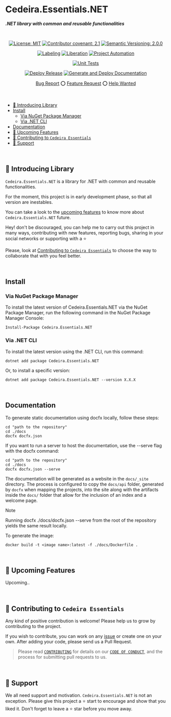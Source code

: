 # Cedeira.Essentials.NET <!-- omit in toc -->

***.NET library with common and reusable functionalities***

<div align="center">

&nbsp;

[![License: MIT](https://img.shields.io/badge/License-MIT-yellow.svg)](./LICENSE)
[![Contributor covenant: 2.1](https://img.shields.io/badge/Contributor%20Covenant-2.1-4baaaa.svg)](./CODE_OF_CONDUCT.md)
[![Semantic Versioning: 2.0.0](https://img.shields.io/badge/Semantic--Versioning-2.0.0-a05f79?logo=semantic-release&logoColor=f97ff0)](https://semver.org/)

[![Labeling](https://github.com/cedeirasf/CedMT-template-coding-projects/actions/workflows/labeling.yml/badge.svg)](https://github.com/cedeirasf/CedMT-template-coding-projects/actions/workflows/labeling.yml)
[![Liberation](https://github.com/cedeirasf/CedMT-template-coding-projects/actions/workflows/liberation.yml/badge.svg)](https://github.com/cedeirasf/CedMT-template-coding-projects/actions/workflows/liberation.yml)
[![Project Automation](https://github.com/cedeirasf/CedMT-template-coding-projects/actions/workflows/project-automation.yml/badge.svg)](https://github.com/cedeirasf/CedMT-template-coding-projects/actions/workflows/project-automation.yml)

[![Unit Tests](https://github.com/cedeirasf/Cedeira.Essentials.NET/actions/workflows/unit-tests.yml/badge.svg)](https://github.com/cedeirasf/Cedeira.Essentials.NET/actions/workflows/unit-tests.yml)

[![Deploy Release](https://github.com/cedeirasf/Cedeira.Essentials.NET/actions/workflows/deploy-release.yml/badge.svg)](https://github.com/cedeirasf/Cedeira.Essentials.NET/actions/workflows/deploy-release.yml)
[![Generate and Deploy Documentation](https://github.com/cedeirasf/Cedeira.Essentials.NET/actions/workflows/deploy-docfx.yml/badge.svg)](https://github.com/cedeirasf/Cedeira.Essentials.NET/actions/workflows/deploy-docfx.yml)

[Bug Report](./issues/new?assignees=&labels=bug%2Clifecycle%2Fneeds-triage&projects=cedeirasf%2F2&template=1-bug-report.yml&title=...+is+broken)
⭕
[Feature Request](./issues/new?assignees=&labels=enhancement%2Clifecycle%2Fneeds-triage&projects=cedeirasf%2F2&template=2-feature-request.yml&title=As+a+%5Btype+of+user%5D%2C+I+want+%5Ba+goal%5D+so+that+%5Bbenefit%5D)
⭕
[Help Wanted](./issues/new?assignees=&labels=help+wanted%2Clifecycle%2Fneeds-triage&projects=cedeirasf%2F2&template=3-help-wanted.yml&title=I+need+help+with...)

&nbsp;

</div>

- [👋 Introducing Library](#-introducing-library)
- [Install](#install)
  - [Via NuGet Package Manager](#via-nuget-package-manager)
  - [Via .NET CLI](#via-net-cli)
- [Documentation](#documentation)
- [🚀 Upcoming Features](#-upcoming-features)
- [🤝 Contributing to `Cedeira Essentials`](#-contributing-to-cedeira-essentials)
- [🙏 Support](#-support)

&nbsp;

## 👋 Introducing Library

`Cedeira.Essentials.NET` is a library for .NET with common and reusable functionalities.

For the moment, this project is in early development phase, so that all version are inestables.

You can take a look to the [upcoming features](#-upcoming-features) to know more about `Cedeira.Essentials.NET` future.

Hey! don't be discouraged, you can help me to carry out this project in many ways, contributing with new features, reporting bugs, sharing in your social networks or supporting with a :star:

Please, look at [Contributing to `Cedeira Essentials`](#-contributing-to-cedeira-essentials) to choose the way to collaborate that with you feel better.

&nbsp;

## Install

### Via NuGet Package Manager

To install the latest version of Cedeira.Essentials.NET via the NuGet Package Manager, run the following command in the NuGet Package Manager Console:

```shell
Install-Package Cedeira.Essentials.NET
```

### Via .NET CLI

To install the latest version using the .NET CLI, run this command:

```shell
dotnet add package Cedeira.Essentials.NET
```

Or, to install a specific version:

```shell
dotnet add package Cedeira.Essentials.NET --version X.X.X
```

&nbsp;

## Documentation

To generate static documentation using docfx locally, follow these steps:

```shell
cd "path to the repository"
cd ./docs
docfx docfx.json
```

If you want to run a server to host the documentation, use the --serve flag with the docfx command:

```shell
cd "path to the repository"
cd ./docs
docfx docfx.json --serve
```

The documentation will be generated as a website in the `docs/_site` directory. The process is configured to copy the `docs/api` folder, generated by `docfx` when mapping the projects, into the site along with the artifacts inside the `docs/` folder that allow for the inclusion of an index and a welcome page.

> [!NOTE]
> Running docfx ./docs/docfx.json --serve from the root of the repository yields the same result locally.

To generate the image:

```shell
docker build -t <image name>:latest -f ./docs/Dockerfile .
```

&nbsp;

## 🚀 Upcoming Features

Upcoming..

&nbsp;

## 🤝 Contributing to `Cedeira Essentials`

Any kind of positive contribution is welcome! Please help us to grow by contributing to the project.

If you wish to contribute, you can work on any [issue](https://github.com/cedeirasf/Cedeira.Essentials.NET/issues/new/choose) or create one on your own. After adding your code, please send us a Pull Request.

> Please read [`CONTRIBUTING`](CONTRIBUTING.md) for details on our [`CODE OF CONDUCT`](CODE_OF_CONDUCT.md), and the process for submitting pull requests to us.

&nbsp;

## 🙏 Support

We all need support and motivation. `Cedeira.Essentials.NET` is not an exception. Please give this project a :star: start to encourage and show that you liked it. Don't forget to leave a :star: star before you move away.
